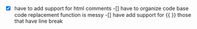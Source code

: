 -[x] have to add support for html comments
-[] have to organize code base code replacement function is messy
-[] have add support for {{  }} those that have line break